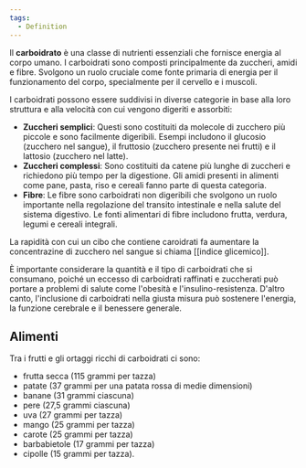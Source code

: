 ```yaml
---
tags:
  - Definition
---
```

Il **carboidrato** è una classe di nutrienti essenziali che fornisce energia al corpo umano. I carboidrati sono composti principalmente da zuccheri, amidi e fibre. Svolgono un ruolo cruciale come fonte primaria di energia per il funzionamento del corpo, specialmente per il cervello e i muscoli.

I carboidrati possono essere suddivisi in diverse categorie in base alla loro struttura e alla velocità con cui vengono digeriti e assorbiti:

- **Zuccheri semplici**: Questi sono costituiti da molecole di zucchero più piccole e sono facilmente digeribili. Esempi includono il glucosio (zucchero nel sangue), il fruttosio (zucchero presente nei frutti) e il lattosio (zucchero nel latte).
- **Zuccheri complessi**: Sono costituiti da catene più lunghe di zuccheri e richiedono più tempo per la digestione. Gli amidi presenti in alimenti come pane, pasta, riso e cereali fanno parte di questa categoria.
- **Fibre**: Le fibre sono carboidrati non digeribili che svolgono un ruolo importante nella regolazione del transito intestinale e nella salute del sistema digestivo. Le fonti alimentari di fibre includono frutta, verdura, legumi e cereali integrali.

La rapidità con cui un cibo che contiene caroidrati fa aumentare la concentrazine di zucchero nel sangue si chiama [[indice glicemico]].

È importante considerare la quantità e il tipo di carboidrati che si consumano, poiché un eccesso di carboidrati raffinati e zuccherati può portare a problemi di salute come l'obesità e l'insulino-resistenza. D'altro canto, l'inclusione di carboidrati nella giusta misura può sostenere l'energia, la funzione cerebrale e il benessere generale.

## Alimenti
Tra i frutti e gli ortaggi ricchi di carboidrati ci sono:
* frutta secca (115 grammi per tazza)
* patate (37 grammi per una patata rossa di medie dimensioni)
* banane (31 grammi ciascuna)
* pere (27,5 grammi ciascuna)
* uva (27 grammi per tazza)
* mango (25 grammi per tazza)
* carote (25 grammi per tazza)
* barbabietole (17 grammi per tazza)
* cipolle (15 grammi per tazza).